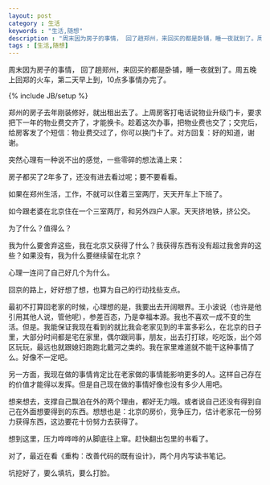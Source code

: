 ```yaml
---
layout: post
category : 生活 
keywords : "生活,随想"
description : "周末因为房子的事情， 回了趟郑州，来回买的都是卧铺，睡一夜就到了。周五晚上回郑的火车，第二天早上到，10点多事情办完了"
tags : [生活,随想]
---
```


周末因为房子的事情， 回了趟郑州，来回买的都是卧铺，睡一夜就到了。周五晚上回郑的火车，第二天早上到，10点多事情办完了。
 
<!--break-->

{% include JB/setup %}

郑州的房子去年刚装修好，就出租出去了。上周房客打电话说物业升级门卡，要求把下一年的物业费交齐了，才能换卡。趁着这次办事，把物业费也交了；交完后，给房客发了个短信：物业费交过了，你可以换门卡了。对方回复：好的知道，谢谢。

突然心理有一种说不出的感觉，一些零碎的想法涌上来：

房子都买了2年多了，还没有进去看过呢；要不要看看。

如果在郑州生活，工作，不就可以住着三室两厅，天天开车上下班了。

如今跟老婆在北京住在一个三室两厅，和另外四户人家。天天挤地铁，挤公交。

为了什么？值得么？

我为什么要舍弃这些，我在北京又获得了什么？我获得东西有没有超过我舍弃的这些？如果没有，我为什么要继续留在北京？

心理一连问了自己好几个为什么。

回京的路上，好好想了想，也算为自己的行动找些支点。

最初不打算回老家的时候，心理想的是，我要出去开阔眼界。王小波说（也许是他引用其他人说，管他呢），参差百态，乃是幸福本源。我也不喜欢一成不变的生活。但是。我能保证我现在看到的就比我会老家见到的丰富多彩么，在北京的日子里，大部分时间都是宅在家里，偶尔跟同事，朋友，出去打打球，吃吃饭，出个郊区玩玩，最远也就跟媳妇跑跑北戴河之类的。我在家里难道就不能干这种事情了么。好像不一定吧。

另一方面，我现在做的事情肯定比在老家做的事情能影响更多的人。这样自己存在的价值才能得以发挥。但是自己现在做的事情好像也没有多少人用吧。

想来想去，支撑自己飘泊在外的两个理由，都好无力哦。或者说自己还没有得到自己在外面想要得到的东西。想想也是：北京的房价，竞争压力，估计老家花一份努力获得东西，这边要花十份努力去获得了。

想到这里，压力哗哗哗的从脚底往上窜。赶快翻出包里的书看了。    

对了，最近在看《重构：改善代码的既有设计》，两个月内写读书笔记。

坑挖好了，要么填坑，要么打脸。

